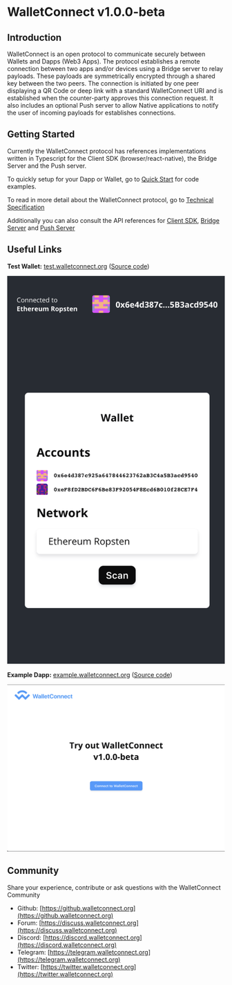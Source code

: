 # WalletConnect v1.0.0-beta

## Introduction

WalletConnect is an open protocol to communicate securely between Wallets and Dapps \(Web3 Apps\). The protocol establishes a remote connection between two apps and/or devices using a Bridge server to relay payloads. These payloads are symmetrically encrypted through a shared key between the two peers. The connection is initiated by one peer displaying a QR Code or deep link with a standard WalletConnect URI and is established when the counter-party approves this connection request. It also includes an optional Push server to allow Native applications to notify the user of incoming payloads for establishes connections.

## Getting Started

Currently the WalletConnect protocol has references implementations written in Typescript for the Client SDK \(browser/react-native\), the Bridge Server and the Push server.

To quickly setup for your Dapp or Wallet, go to [Quick Start](quick-start.md) for code examples.

To read in more detail about the WalletConnect protocol, go to [Technical Specification](tech-spec.md)

Additionally you can also consult the API references for [Client SDK](client-sdk.md), [Bridge Server](bridge-server.md) and [Push Server](push-server.md)

## Useful Links

**Test Wallet:** [test.walletconnect.org](https://test.walletconnect.org) \([Source code](https://github.com/WalletConnect/walletconnect-mock-wallet)\)

![](.gitbook/assets/screenshot-2019-01-30-17.27.40.png)

**Example Dapp:** [example.walletconnect.org](https://example.walletconnect.org) \([Source code](https://github.com/WalletConnect/walletconnect-example-dapp)\)

![](.gitbook/assets/screenshot-2019-01-30-17.27.59.png)

## Community

Share your experience, contribute or ask questions with the WalletConnect Community

- Github: [https://github.walletconnect.org](https://github.walletconnect.org)
- Forum: [https://discuss.walletconnect.org](https://discuss.walletconnect.org)
- Discord: [https://discord.walletconnect.org](https://discord.walletconnect.org)
- Telegram: [https://telegram.walletconnect.org](https://telegram.walletconnect.org)
- Twitter: [https://twitter.walletconnect.org](https://twitter.walletconnect.org)
